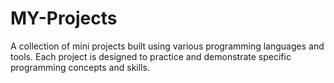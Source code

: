 # MY-Projects
A collection of mini projects built using various programming languages and tools. Each project is designed to practice and demonstrate specific programming concepts and skills.
